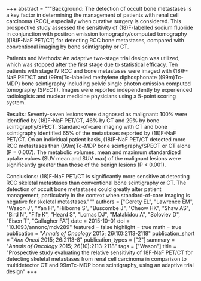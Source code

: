 +++
abstract = """Background: The detection of occult bone metastases is a key factor in determining the management of patients with renal cell carcinoma (RCC), especially when curative surgery is considered. This prospective study assessed the sensitivity of (18)F-labelled sodium fluoride in conjunction with positron emission tomography/computed tomography ((18)F-NaF PET/CT) for detecting RCC bone metastases, compared with conventional imaging by bone scintigraphy or CT.

Patients and Methods: An adaptive two-stage trial design was utilized, which was stopped after the first stage due to statistical efficacy. Ten patients with stage IV RCC and bone metastases were imaged with (18)F-NaF PET/CT and (99m)Tc-labelled methylene diphosphonate ((99m)Tc-MDP) bone scintigraphy including pelvic single photon emission computed tomography (SPECT). Images were reported independently by experienced radiologists and nuclear medicine physicians using a 5-point scoring system.

Results: Seventy-seven lesions were diagnosed as malignant: 100% were identified by (18)F-NaF PET/CT, 46% by CT and 29% by bone scintigraphy/SPECT. Standard-of-care imaging with CT and bone scintigraphy identified 65% of the metastases reported by (18)F-NaF PET/CT. On an individual patient basis, (18)F-NaF PET/CT detected more RCC metastases than (99m)Tc-MDP bone scintigraphy/SPECT or CT alone (P = 0.007). The metabolic volumes, mean and maximum standardized uptake values (SUV mean and SUV max) of the malignant lesions were significantly greater than those of the benign lesions (P < 0.001).

Conclusions: (18)F-NaF PET/CT is significantly more sensitive at detecting RCC skeletal metastases than conventional bone scintigraphy or CT. The detection of occult bone metastases could greatly alter patient management, particularly in the context when standard-of-care imaging is negative for skeletal metastases."""
authors = ["Gerety EL", "Lawrence EM", "Wason J", "Yan H", "Hilborne S", "Buscombe J", "Cheow HK", "Shaw AS", "Bird N", "Fife K", "Heard S", "Lomas DJ", "Matakidou A", "Soloviev D", "Eisen T", "Gallagher FA"]
date = 2015-10-01
doi = "10.1093/annonc/mdv289"
featured = false
highlight = true
math = true
publication = "*Annals of Oncology* 2015; 26(10):2113-2118"
publication_short = "*Ann Oncol* 2015; 26:2113-8"
publication_types = ["2"]
summary = "*Annals of Oncology* 2015; 26(10):2113-2118"
tags = ["Wason"]
title = "Prospective study evaluating the relative sensitivity of 18F-NaF PET/CT for detecting skeletal metastases from renal cell carcinoma in comparison to multidetector CT and 99mTc-MDP bone scintigraphy, using an adaptive trial design"
+++
